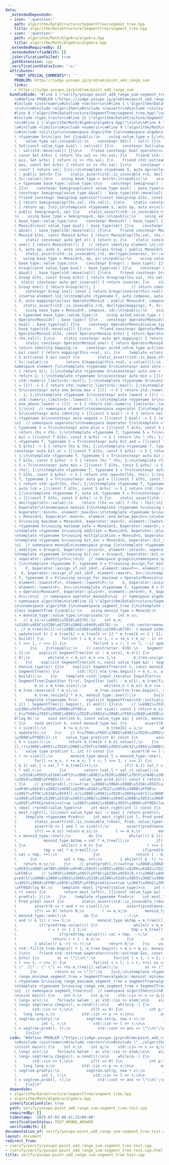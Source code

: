```yaml
---
data:
  _extendedDependsOn:
  - icon: ':question:'
    path: algorithm/DataStructure/SegmentTree/segment_tree.hpp
    title: algorithm/DataStructure/SegmentTree/segment_tree.hpp
  - icon: ':question:'
    path: algorithm/Math/Algebra/algebra.hpp
    title: algorithm/Math/Algebra/algebra.hpp
  _extendedRequiredBy: []
  _extendedVerifiedWith: []
  _isVerificationFailed: true
  _pathExtension: cpp
  _verificationStatusIcon: ':x:'
  attributes:
    '*NOT_SPECIAL_COMMENTS*': ''
    PROBLEM: https://judge.yosupo.jp/problem/point_add_range_sum
    links:
    - https://judge.yosupo.jp/problem/point_add_range_sum
  bundledCode: "#line 1 \"verify/yosupo-point_add_range_sum-segment_tree.test.cpp\"\
    \n#define PROBLEM \"https://judge.yosupo.jp/problem/point_add_range_sum\"\n\n\
    #include <iostream>\n#include <vector>\n\n#line 1 \"algorithm/DataStructure/SegmentTree/segment_tree.hpp\"\
    \n\n\n\n#include <algorithm>\n#include <cassert>\n#include <initializer_list>\n\
    #line 8 \"algorithm/DataStructure/SegmentTree/segment_tree.hpp\"\n#include <iterator>\n\
    #include <type_traits>\n#line 11 \"algorithm/DataStructure/SegmentTree/segment_tree.hpp\"\
    \n\n#line 1 \"algorithm/Math/Algebra/algebra.hpp\"\n\n\n\n#line 6 \"algorithm/Math/Algebra/algebra.hpp\"\
    \n#include <limits>\n#include <numeric>\n#line 9 \"algorithm/Math/Algebra/algebra.hpp\"\
    \n#include <utility>\n\nnamespace algorithm {\n\nnamespace algebra {\n\ntemplate\
    \ <typename S>\nclass Set {\npublic:\n    using value_type = S;\n\nprotected:\n\
    \    value_type val;\n\npublic:\n    constexpr Set() : val() {}\n    constexpr\
    \ Set(const value_type &val) : val(val) {}\n    constexpr Set(value_type &&val)\
    \ : val(std::move(val)) {}\n\n    friend constexpr bool operator==(const Set &lhs,\
    \ const Set &rhs) { return lhs.val == rhs.val; }\n    friend std::istream &operator>>(std::istream\
    \ &is, Set &rhs) { return is >> rhs.val; }\n    friend std::ostream &operator<<(std::ostream\
    \ &os, const Set &rhs) { return os << rhs.val; }\n\n    constexpr value_type value()\
    \ const { return val; }\n};\n\ntemplate <typename S, auto op>\nclass Semigroup\
    \ : public Set<S> {\n    static_assert(std::is_invocable_r<S, decltype(op), S,\
    \ S>::value);\n\n    using base_type = Set<S>;\n\npublic:\n    using value_type\
    \ = typename base_type::value_type;\n\n    constexpr Semigroup() : base_type()\
    \ {}\n    constexpr Semigroup(const value_type &val) : base_type(val) {}\n   \
    \ constexpr Semigroup(value_type &&val) : base_type(std::move(val)) {}\n\n   \
    \ friend constexpr Semigroup operator*(const Semigroup &lhs, const Semigroup &rhs)\
    \ { return Semigroup(op(lhs.val, rhs.val)); }\n\n    static constexpr auto get_op()\
    \ { return op; }\n};\n\ntemplate <typename S, auto op, auto e>\nclass Monoid :\
    \ public Semigroup<S, op> {\n    static_assert(std::is_invocable_r<S, decltype(e)>::value);\n\
    \n    using base_type = Semigroup<S, op>;\n\npublic:\n    using value_type = typename\
    \ base_type::value_type;\n\n    constexpr Monoid() : base_type() {}\n    constexpr\
    \ Monoid(const value_type &val) : base_type(val) {}\n    constexpr Monoid(value_type\
    \ &&val) : base_type(std::move(val)) {}\n\n    friend constexpr Monoid operator*(const\
    \ Monoid &lhs, const Monoid &rhs) { return Monoid(op(lhs.val, rhs.val)); }\n\n\
    \    static constexpr auto get_e() { return e; }\n    static constexpr Monoid\
    \ one() { return Monoid(e()); }  // return identity element.\n};\n\ntemplate <typename\
    \ S, auto op, auto e, auto inverse>\nclass Group : public Monoid<S, op, e> {\n\
    \    static_assert(std::is_invocable_r<S, decltype(inverse), S>::value);\n\n \
    \   using base_type = Monoid<S, op, e>;\n\npublic:\n    using value_type = typename\
    \ base_type::value_type;\n\n    constexpr Group() : base_type() {}\n    constexpr\
    \ Group(const value_type &val) : base_type(val) {}\n    constexpr Group(value_type\
    \ &&val) : base_type(std::move(val)) {}\n\n    friend constexpr Group operator*(const\
    \ Group &lhs, const Group &rhs) { return Group(op(lhs.val, rhs.val)); }\n\n  \
    \  static constexpr auto get_inverse() { return inverse; }\n    static constexpr\
    \ Group one() { return Group(e()); }                // return identity element.\n\
    \    constexpr Group inv() const { return Group(inverse(this->val)); }  // return\
    \ inverse element.\n};\n\ntemplate <typename F, auto compose, auto id, typename\
    \ X, auto mapping>\nclass OperatorMonoid : public Monoid<F, compose, id> {\n \
    \   static_assert(std::is_invocable_r<X, decltype(mapping), F, X>::value);\n\n\
    \    using base_type = Monoid<F, compose, id>;\n\npublic:\n    using value_type\
    \ = typename base_type::value_type;\n    using acted_value_type = X;\n\n    constexpr\
    \ OperatorMonoid() : base_type() {}\n    constexpr OperatorMonoid(const value_type\
    \ &val) : base_type(val) {}\n    constexpr OperatorMonoid(value_type &&val) :\
    \ base_type(std::move(val)) {}\n\n    friend constexpr OperatorMonoid operator*(const\
    \ OperatorMonoid &lhs, const OperatorMonoid &rhs) { return OperatorMonoid(compose(lhs.val,\
    \ rhs.val)); }\n\n    static constexpr auto get_mapping() { return mapping; }\n\
    \    static constexpr OperatorMonoid one() { return OperatorMonoid(id()); }  //\
    \ return identity mapping.\n    constexpr acted_value_type act(const acted_value_type\
    \ &x) const { return mapping(this->val, x); }\n    template <class S>\n    constexpr\
    \ S act(const S &x) const {\n        static_assert(std::is_base_of<Set<acted_value_type>,\
    \ S>::value);\n        return S(mapping(this->val, x.value()));\n    }\n};\n\n\
    namespace element {\n\ntemplate <typename S>\nconstexpr auto zero = []() -> S\
    \ { return S(); };\n\ntemplate <typename S>\nconstexpr auto one = []() -> S {\
    \ return 1; };\n\ntemplate <typename S>\nconstexpr auto min = []() -> S { return\
    \ std::numeric_limits<S>::min(); };\n\ntemplate <typename S>\nconstexpr auto max\
    \ = []() -> S { return std::numeric_limits<S>::max(); };\n\ntemplate <typename\
    \ S>\nconstexpr auto one_below_max = []() -> S { return std::numeric_limits<S>::max()\
    \ - 1; };\n\ntemplate <typename S>\nconstexpr auto lowest = []() -> S { return\
    \ std::numeric_limits<S>::lowest(); };\n\ntemplate <typename S>\nconstexpr auto\
    \ one_above_lowest = []() -> S { return std::numeric_limits<S>::lowest() + 1;\
    \ };\n\n}  // namespace element\n\nnamespace uoperator {\n\ntemplate <typename\
    \ S>\nconstexpr auto identity = [](const S &val) -> S { return val; };\n\ntemplate\
    \ <typename S>\nconstexpr auto negate = [](const S &val) -> S { return -val; };\n\
    \n}  // namespace uoperator\n\nnamespace boperator {\n\ntemplate <typename T,\
    \ typename S = T>\nconstexpr auto plus = [](const T &lhs, const S &rhs) -> S {\
    \ return lhs + rhs; };\n\ntemplate <typename T, typename S = T>\nconstexpr auto\
    \ mul = [](const T &lhs, const S &rhs) -> S { return lhs * rhs; };\n\ntemplate\
    \ <typename T, typename S = T>\nconstexpr auto bit_and = [](const T &lhs, const\
    \ S &rhs) -> S { return lhs & rhs; };\n\ntemplate <typename T, typename S = T>\n\
    constexpr auto bit_or = [](const T &lhs, const S &rhs) -> S { return lhs | rhs;\
    \ };\n\ntemplate <typename T, typename S = T>\nconstexpr auto bit_xor = [](const\
    \ T &lhs, const S &rhs) -> S { return lhs ^ rhs; };\n\ntemplate <typename T, typename\
    \ S = T>\nconstexpr auto min = [](const T &lhs, const S &rhs) -> S { return std::min<S>(lhs,\
    \ rhs); };\n\ntemplate <typename T, typename S = T>\nconstexpr auto max = [](const\
    \ T &lhs, const S &rhs) -> S { return std::max<S>(lhs, rhs); };\n\ntemplate <typename\
    \ T, typename S = T>\nconstexpr auto gcd = [](const T &lhs, const S &rhs) -> S\
    \ { return std::gcd(lhs, rhs); };\n\ntemplate <typename T, typename S = T>\nconstexpr\
    \ auto lcm = [](const T &lhs, const S &rhs) -> S { return std::lcm(lhs, rhs);\
    \ };\n\ntemplate <typename F, auto id, typename X = F>\nconstexpr auto assign_if_not_id\
    \ = [](const F &lhs, const X &rhs) -> X {\n    static_assert(std::is_invocable_r<F,\
    \ decltype(id)>::value);\n    return (lhs == id() ? rhs : lhs);\n};\n\n}  // namespace\
    \ boperator\n\nnamespace monoid {\n\ntemplate <typename S>\nusing minimum = Monoid<S,\
    \ boperator::min<S>, element::max<S>>;\n\ntemplate <typename S>\nusing minimum_safe\
    \ = Monoid<S, boperator::min<S>, element::one_below_max<S>>;\n\ntemplate <typename\
    \ S>\nusing maximum = Monoid<S, boperator::max<S>, element::lowest<S>>;\n\ntemplate\
    \ <typename S>\nusing maximum_safe = Monoid<S, boperator::max<S>, element::one_above_lowest<S>>;\n\
    \ntemplate <typename S>\nusing addition = Monoid<S, boperator::plus<S>, element::zero<S>>;\n\
    \ntemplate <typename S>\nusing multiplication = Monoid<S, boperator::mul<S>, element::one<S>>;\n\
    \ntemplate <typename S>\nusing bit_xor = Monoid<S, boperator::bit_xor<S>, element::zero<S>>;\n\
    \n}  // namespace monoid\n\nnamespace group {\n\ntemplate <typename S>\nusing\
    \ addition = Group<S, boperator::plus<S>, element::zero<S>, uoperator::negate<S>>;\n\
    \ntemplate <typename S>\nusing bit_xor = Group<S, boperator::bit_xor<S>, element::zero<S>,\
    \ uoperator::identity<S>>;\n\n}  // namespace group\n\nnamespace operator_monoid\
    \ {\n\ntemplate <typename F, typename X = F>\nusing assign_for_minimum = OperatorMonoid<\n\
    \    F, boperator::assign_if_not_id<F, element::max<F>>, element::max<F>,\n  \
    \  X, boperator::assign_if_not_id<F, element::max<F>, X>>;\n\ntemplate <typename\
    \ F, typename X = F>\nusing assign_for_maximum = OperatorMonoid<\n    F, boperator::assign_if_not_id<F,\
    \ element::lowest<F>>, element::lowest<F>,\n    X, boperator::assign_if_not_id<F,\
    \ element::lowest<F>, X>>;\n\ntemplate <typename F, typename X = F>\nusing addition\
    \ = OperatorMonoid<F, boperator::plus<F>, element::zero<F>, X, boperator::plus<F,\
    \ X>>;\n\n}  // namespace operator_monoid\n\n}  // namespace algebra\n\n}  //\
    \ namespace algorithm\n\n\n#line 13 \"algorithm/DataStructure/SegmentTree/segment_tree.hpp\"\
    \n\nnamespace algorithm {\n\nnamespace segment_tree {\n\ntemplate <class Monoid>\n\
    class SegmentTree {\npublic:\n    using monoid_type = Monoid;\n    using value_type\
    \ = monoid_type::value_type;\n\nprivate:\n    int m_sz;                      \
    \   // m_sz:=(\u8981\u7D20\u6570).\n    int m_n;                          // m_n:=(\u5B8C\
    \u5168\u4E8C\u5206\u6728\u306E\u8449\u6570).\n    std::vector<monoid_type> m_tree;\
    \  // m_tree(2n)[]:=(\u5B8C\u5168\u4E8C\u5206\u6728). 1-based index.\n\n    void\
    \ update(int k) { m_tree[k] = m_tree[k << 1] * m_tree[k << 1 | 1]; }\n    void\
    \ build() {\n        for(int l = m_n >> 1, r = (m_n + m_sz - 1) >> 1; l >= 1;\
    \ l >>= 1, r >>= 1) {\n            for(int i = r; i >= l; --i) update(i);\n  \
    \      }\n    }\n\npublic:\n    // constructor. O(N).\n    SegmentTree() : SegmentTree(0)\
    \ {};\n    explicit SegmentTree(int n) : m_sz(n), m_n(1) {\n        assert(n >=\
    \ 0);\n        while(m_n < m_sz) m_n <<= 1;\n        m_tree.assign(2 * m_n, monoid_type::one());\n\
    \    }\n    explicit SegmentTree(int n, const value_type &a) : SegmentTree(n,\
    \ monoid_type(a)) {}\n    explicit SegmentTree(int n, const monoid_type &a) :\
    \ SegmentTree(n) {\n        std::fill_n(m_tree.begin() + m_n, n, a);\n       \
    \ build();\n    }\n    template <std::input_iterator InputIter>\n    explicit\
    \ SegmentTree(InputIter first, InputIter last) : m_n(1), m_tree(first, last) {\n\
    \        m_sz = m_tree.size();\n        while(m_n < m_sz) m_n <<= 1;\n       \
    \ m_tree.reserve(2 * m_n);\n        m_tree.insert(m_tree.begin(), m_n, monoid_type::one());\n\
    \        m_tree.resize(2 * m_n, monoid_type::one());\n        build();\n    }\n\
    \    template <typename T>\n    explicit SegmentTree(std::initializer_list<T>\
    \ il) : SegmentTree(il.begin(), il.end()) {}\n\n    // \u8981\u7D20\u6570\u3092\
    \u53D6\u5F97\u3059\u308B\uFF0E\n    int size() const { return m_sz; }\n    //\
    \ k\u756A\u76EE\u306E\u8981\u7D20\u3092a\u306B\u7F6E\u304D\u63DB\u3048\u308B\uFF0E\
    O(log N).\n    void set(int k, const value_type &a) { set(k, monoid_type(a));\
    \ }\n    void set(int k, const monoid_type &a) {\n        assert(0 <= k and k\
    \ < size());\n        k += m_n;\n        m_tree[k] = a;\n        while(k >>= 1)\
    \ update(k);\n    }\n    // k\u756A\u76EE\u306E\u8981\u7D20\u3092\u53D6\u5F97\u3059\
    \u308B\uFF0EO(1).\n    value_type prod(int k) const {\n        assert(0 <= k and\
    \ k < size());\n        return m_tree[k + m_n].value();\n    }\n    // \u533A\u9593\
    [l,r)\u306E\u8981\u7D20\u306E\u7DCF\u7A4D\u3092\u6C42\u3081\u308B\uFF0EO(log N).\n\
    \    value_type prod(int l, int r) const {\n        assert(0 <= l and l <= r and\
    \ r <= size());\n        monoid_type &&val_l = monoid_type::one(), &&val_r = monoid_type::one();\n\
    \        for(l += m_n, r += m_n; l < r; l >>= 1, r >>= 1) {\n            if(l\
    \ & 1) val_l = val_l * m_tree[l++];\n            if(r & 1) val_r = m_tree[--r]\
    \ * val_r;\n        }\n        return (val_l * val_r).value();\n    }\n    //\
    \ \u533A\u9593\u5168\u4F53\u306E\u8981\u7D20\u306E\u7DCF\u7A4D\u3092\u53D6\u5F97\
    \u3059\u308B\uFF0EO(1).\n    value_type prod_all() const { return m_tree[1].value();\
    \ }\n    // pred(prod(l,r))==true \u3068\u306A\u308B\u533A\u9593\u306E\u6700\u53F3\
    \u4F4D\u5024r\u3092\u4E8C\u5206\u63A2\u7D22\u3059\u308B\uFF0E\n    // \u305F\u3060\
    \u3057\uFF0C\u533A\u9593[l,n)\u306E\u8981\u7D20\u306Fpred(S)\u306B\u3088\u3063\
    \u3066\u533A\u5206\u5316\u3055\u308C\u3066\u3044\u308B\u3053\u3068\uFF0E\u307E\
    \u305F\uFF0Cpred(e)==true \u3067\u3042\u308B\u3053\u3068\uFF0EO(log N).\n    template\
    \ <bool (*pred)(value_type)>\n    int most_right(int l) const {\n        return\
    \ most_right(l, [](const value_type &x) -> bool { return pred(x); });\n    }\n\
    \    template <typename Pred>\n    int most_right(int l, Pred pred) const {\n\
    \        static_assert(std::is_invocable_r<bool, Pred, value_type>::value);\n\
    \        assert(0 <= l and l <= size());\n        assert(pred(monoid_type::one().value()));\n\
    \        if(l == m_sz) return m_sz;\n        l += m_n;\n        monoid_type &&val\
    \ = monoid_type::one();\n        do {\n            while(!(l & 1)) l >>= 1;\n\
    \            monoid_type &&tmp = val * m_tree[l];\n            if(!pred(tmp.value()))\
    \ {\n                while(l < m_n) {\n                    l <<= 1;\n        \
    \            tmp = val * m_tree[l];\n                    if(pred(tmp.value()))\
    \ val = tmp, ++l;\n                }\n                return l - m_n;\n      \
    \      }\n            val = tmp, ++l;\n        } while((l & -l) != l);\n     \
    \   return m_sz;\n    }\n    // pred(prod(l,r))==true \u3068\u306A\u308B\u533A\
    \u9593\u306E\u6700\u5DE6\u4F4D\u5024l\u3092\u4E8C\u5206\u63A2\u7D22\u3059\u308B\
    \uFF0E\n    // \u305F\u3060\u3057\uFF0C\u533A\u9593[0,r)\u306E\u8981\u7D20\u306F\
    pred(S)\u306B\u3088\u3063\u3066\u533A\u5206\u5316\u3055\u308C\u3066\u3044\u308B\
    \u3053\u3068\uFF0E\u307E\u305F\uFF0Cpred(e)==true \u3067\u3042\u308B\u3053\u3068\
    \uFF0EO(log N).\n    template <bool (*pred)(value_type)>\n    int most_left(int\
    \ r) const {\n        return most_left(r, [](const value_type &x) -> bool { return\
    \ pred(x); });\n    }\n    template <typename Pred>\n    int most_left(int r,\
    \ Pred pred) const {\n        static_assert(std::is_invocable_r<bool, Pred, value_type>::value);\n\
    \        assert(0 <= r and r <= size());\n        assert(pred(monoid_type::one().value()));\n\
    \        if(r == 0) return 0;\n        r += m_n;\n        monoid_type &&val =\
    \ monoid_type::one();\n        do {\n            --r;\n            while(r > 1\
    \ and (r & 1)) r >>= 1;\n            monoid_type &&tmp = m_tree[r] * val;\n  \
    \          if(!pred(tmp.value())) {\n                while(r < m_n) {\n      \
    \              r = r << 1 | 1;\n                    tmp = m_tree[r] * val;\n \
    \                   if(pred(tmp.value())) val = tmp, --r;\n                }\n\
    \                return r + 1 - m_n;\n            }\n            val = tmp;\n\
    \        } while((r & -r) != r);\n        return 0;\n    }\n    void reset() {\
    \ std::fill(m_tree.begin() + 1, m_tree.begin() + m_n + m_sz, monoid_type::one());\
    \ }\n\n    friend std::ostream &operator<<(std::ostream &os, const SegmentTree\
    \ &rhs) {\n        os << \"[\\n\";\n        for(int l = 1, r = 2; r <= 2 * rhs.m_n;\
    \ l <<= 1, r <<= 1) {\n            for(int i = l; i < r; ++i) os << (i == l ?\
    \ \"  [\" : \" \") << rhs.m_tree[i].value();\n            os << \"]\\n\";\n  \
    \      }\n        return os << \"]\";\n    }\n};\n\ntemplate <typename S>\nusing\
    \ range_minimum_segment_tree = SegmentTree<algebra::monoid::minimum<S>>;\n\ntemplate\
    \ <typename S>\nusing range_maximum_segment_tree = SegmentTree<algebra::monoid::maximum<S>>;\n\
    \ntemplate <typename S>\nusing range_sum_segment_tree = SegmentTree<algebra::monoid::addition<S>>;\n\
    \n}  // namespace segment_tree\n\n}  // namespace algorithm\n\n\n#line 7 \"verify/yosupo-point_add_range_sum-segment_tree.test.cpp\"\
    \n\nint main() {\n    int n;\n    int q;\n    std::cin >> n >> q;\n\n    std::vector<long\
    \ long> a(n);\n    for(auto &elem : a) std::cin >> elem;\n\n    algorithm::segment_tree::range_sum_segment_tree<long\
    \ long> segtree(a.cbegin(), a.cend());\n\n    while(q--) {\n        int t;\n \
    \       std::cin >> t;\n\n        if(t == 0) {\n            int p;\n         \
    \   long long x;\n            std::cin >> p >> x;\n\n            auto &&now =\
    \ segtree.prod(p);\n            segtree.set(p, now + x);\n        } else {\n \
    \           int l, r;\n            std::cin >> l >> r;\n\n            auto &&ans\
    \ = segtree.prod(l, r);\n            std::cout << ans << \"\\n\";\n        }\n\
    \    }\n}\n"
  code: "#define PROBLEM \"https://judge.yosupo.jp/problem/point_add_range_sum\"\n\
    \n#include <iostream>\n#include <vector>\n\n#include \"../algorithm/DataStructure/SegmentTree/segment_tree.hpp\"\
    \n\nint main() {\n    int n;\n    int q;\n    std::cin >> n >> q;\n\n    std::vector<long\
    \ long> a(n);\n    for(auto &elem : a) std::cin >> elem;\n\n    algorithm::segment_tree::range_sum_segment_tree<long\
    \ long> segtree(a.cbegin(), a.cend());\n\n    while(q--) {\n        int t;\n \
    \       std::cin >> t;\n\n        if(t == 0) {\n            int p;\n         \
    \   long long x;\n            std::cin >> p >> x;\n\n            auto &&now =\
    \ segtree.prod(p);\n            segtree.set(p, now + x);\n        } else {\n \
    \           int l, r;\n            std::cin >> l >> r;\n\n            auto &&ans\
    \ = segtree.prod(l, r);\n            std::cout << ans << \"\\n\";\n        }\n\
    \    }\n}\n"
  dependsOn:
  - algorithm/DataStructure/SegmentTree/segment_tree.hpp
  - algorithm/Math/Algebra/algebra.hpp
  isVerificationFile: true
  path: verify/yosupo-point_add_range_sum-segment_tree.test.cpp
  requiredBy: []
  timestamp: '2025-07-03 00:41:25+09:00'
  verificationStatus: TEST_WRONG_ANSWER
  verifiedWith: []
documentation_of: verify/yosupo-point_add_range_sum-segment_tree.test.cpp
layout: document
redirect_from:
- /verify/verify/yosupo-point_add_range_sum-segment_tree.test.cpp
- /verify/verify/yosupo-point_add_range_sum-segment_tree.test.cpp.html
title: verify/yosupo-point_add_range_sum-segment_tree.test.cpp
---
```

